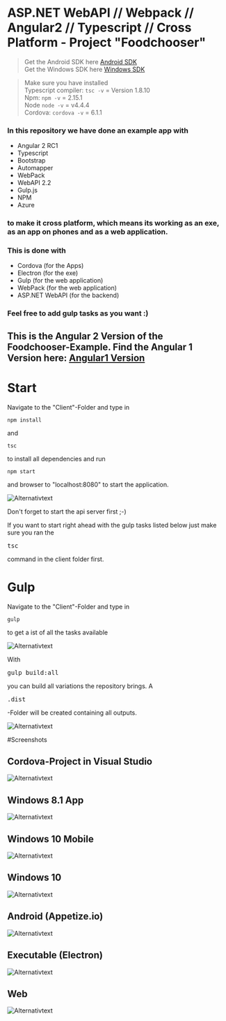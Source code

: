# ASP.NET WebAPI // Webpack // Angular2 // Typescript // Cross Platform - Project "Foodchooser" 

> Get the Android SDK here [Android SDK](https://developer.android.com/sdk/index.html/ "Android SDK")  
> Get the Windows SDK here [Windows SDK](https://developer.microsoft.com/en-us/windows/downloads/windows-10-sdk "Windows SDK")

> Make sure you have installed <br/>
> Typescript compiler: `tsc -v` = Version 1.8.10 <br/>
> Npm: `npm -v` = 2.15.1 <br/>
> Node `node -v` = v4.4.4 <br/>
> Cordova: `cordova -v` = 6.1.1  <br/>

### In this repository we have done an example app with 

* Angular 2 RC1
* Typescript
* Bootstrap
* Automapper
* WebPack
* WebAPI 2.2
* Gulp.js
* NPM 
* Azure

### to make it cross platform, which means its working as an exe, as an app on phones and as a web application.

### This is done with

* Cordova (for the Apps)
* Electron (for the exe)
* Gulp (for the web application)
* WebPack (for the web application)
* ASP.NET WebAPI (for the backend)

### Feel free to add gulp tasks as you want :)

## This is the Angular 2 Version of the Foodchooser-Example. Find the Angular 1 Version here: [Angular1 Version](https://github.com/FabianGosebrink/ASPNET-Foodchooser-Cross-Platform-Angular1 "Foodchooser - ASP.NET WebAPI AngularJs Cross Platform")

# Start

Navigate to the "Client"-Folder and type in 
```
npm install
```
and
```
tsc
```
to install all dependencies and run 

```
npm start
```
and browser to "localhost:8080" to start the application.

![Alternativtext](_gitAssets/webpack-server.png "GulpTasks")

Don't forget to start the api server first ;-)

If you want to start right ahead with the gulp tasks listed below just make sure you ran the <pre>tsc</pre> command in the client folder first.

# Gulp

Navigate to the "Client"-Folder and type in 
```
gulp
```
 to get a ist of all the tasks available

![Alternativtext](_gitAssets/gulpTasks.png "GulpTasks")

With <pre>gulp build:all</pre> you can build all variations the repository brings. A <pre>.dist</pre>-Folder will be created containing all outputs.

![Alternativtext](_gitAssets/distFolder.png "DistFolder")

#Screenshots

## Cordova-Project in Visual Studio
![Alternativtext](_gitAssets/cordova.png "Cordova")

## Windows 8.1 App
![Alternativtext](_gitAssets/win81.png "Windows81")

## Windows 10 Mobile
![Alternativtext](_gitAssets/winMobile.png "WinMobile")

## Windows 10
![Alternativtext](_gitAssets/win10.png "Windows10")

## Android (Appetize.io)
![Alternativtext](_gitAssets/android_appetize.png "Android")

## Executable (Electron)
![Alternativtext](_gitAssets/electron.png "Electron")

## Web
![Alternativtext](_gitAssets/web.png "Web")

